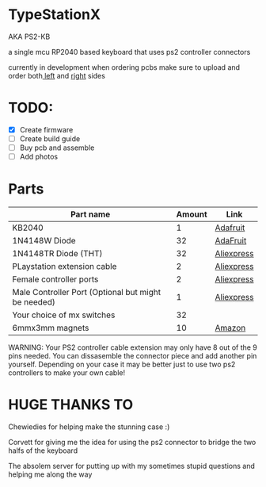 # TypeStationX

AKA PS2-KB

a single mcu RP2040 based keyboard that uses ps2 controller connectors

currently in development
when ordering pcbs make sure to upload and order both<a href="https://github.com/scaarix/ps2-keyboard-thing/blob/main/TypeStationX/gerbers/left.zip"> left</a> and <a href="https://github.com/scaarix/ps2-keyboard-thing/blob/main/TypeStationX/gerbers/left.zip">right</a> sides

# TODO:
- [x] Create firmware
- [ ] Create build guide
- [ ] Buy pcb and assemble
- [ ] Add photos

# Parts
| Part name                         | Amount       |Link                                                                                                   |
| --------------------------------- | ------------ | ------------------------------------------------------------------------------------------            |
| KB2040                            | 1            | <a href="https://www.adafruit.com/product/5302">Adafruit</a>|
| 1N4148W Diode                     | 32           |<a href="https://www.adafruit.com/product/5099">AdaFruit</a> |
| 1N4148TR Diode (THT)              | 32            | <a href="https://www.aliexpress.com/item/32729204179.html">Aliexpress</a>|
| PLaystation extension cable       | 2            |<a href="https://www.aliexpress.com/item/4000511376252.html">Aliexpress</a>|
| Female controller ports           | 2            |<a href="https://www.aliexpress.com/item/1005005547168036.html?spm=a2g0o.productlist.main.47.63aa6e50gPBv1v&algo_pvid=186e3400-9a3a-4116-adb0-feedf2eab064">Aliexpress</a>|
| Male Controller Port (Optional but might be needed)|1|<a href="https://www.aliexpress.com/item/1005003234151343.html">Aliexpress</a>|
| Your choice of mx switches        | 32            |                                                                                                       |
| 6mmx3mm magnets                   | 10           |<a href="https://www.amazon.com/FINDMAG-Magnets-Magnetic-Whiteboard-Refrigerator/dp/B08M3YP56J">Amazon</a>|

WARNING: Your PS2 controller cable extension may only have 8 out of the 9 pins needed. You can dissasemble the connector piece and add another pin yourself. Depending on your case it may be better just to use two ps2 controllers to make your own cable!

# HUGE THANKS TO
Chewiedies for helping make the stunning case :)

Corvett for giving me the idea for using the ps2 connector to bridge the two halfs of the keyboard

The absolem server for putting up with my sometimes stupid questions and helping me along the way
